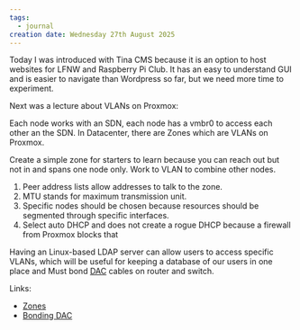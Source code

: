 ```yaml
---
tags:
  - journal
creation date: Wednesday 27th August 2025
---
```


Today I was introduced with Tina CMS because it is an option to host websites for LFNW and Raspberry Pi Club. It has an easy to understand GUI and is easier to navigate than Wordpress so far, but we need more time to experiment.

Next was a lecture about VLANs on Proxmox:

Each node works with an SDN, each node has a vmbr0 to access each other an the SDN. In Datacenter, there are Zones which are VLANs on Proxmox. 

Create a simple zone for starters to learn because you can reach out but not in and spans one node only. Work to VLAN to combine other nodes.  
1. Peer address lists allow addresses to talk to the zone. 
2. MTU stands for maximum transmission unit.
3. Specific nodes should be chosen because resources should be segmented through specific interfaces. 
4. Select auto DHCP and does not create a rogue DHCP because a firewall from Proxmox blocks that

Having an Linux-based LDAP server can allow users to access specific VLANs, which will be useful for keeping a database of our users in one place and 
Must bond [DAC](https://www.google.com/search?q=what+are+dac+cables+used+for&oq=what+are+dac+c&gs_lcrp=EgZjaHJvbWUqBwgBEAAYgAQyBwgAEAAYgAQyBwgBEAAYgAQyBggCEEUYOTIHCAMQABiABDIICAQQABgWGB4yCAgFEAAYFhgeMggIBhAAGBYYHjIICAcQABgWGB4yCAgIEAAYFhgeMggICRAAGBYYHtIBCDM0OTlqMGo0qAIAsAIB&client=ubuntu-chr&sourceid=chrome&ie=UTF-8) cables on router and switch. 

Links:
- [Zones](https://pve.proxmox.com/pve-docs/chapter-pvesdn.html#pvesdn_config_zone) 
- [Bonding DAC](https://www.google.com/search?q=how+to+bond+dac+ports+devices+together&client=ubuntu-chr&hs=ipB&sca_esv=3ab4769019a97b6f&sxsrf=AE3TifOnyf4KhKYLC8BQrt1ANMifvKfhaw%3A1756345379332&ei=I7SvaMmHFKaT0PEP-a6BuAs&ved=0ahUKEwiJpcCzsKyPAxWmCTQIHXlXALcQ4dUDCBA&uact=5&oq=how+to+bond+dac+ports+devices+together&gs_lp=Egxnd3Mtd2l6LXNlcnAiJmhvdyB0byBib25kIGRhYyBwb3J0cyBkZXZpY2VzIHRvZ2V0aGVyMggQIRigARjDBEioLVCWCFjQLHALeAGQAQCYAWagAfAIqgEEMTIuMrgBA8gBAPgBAZgCFqACtAfCAgoQABiwAxjWBBhHmAMAiAYBkAYHkgcEMjEuMaAH1i2yBwQxMC4xuAeDB8IHBjAuMTguNMgHOQ&sclient=gws-wiz-serp)
